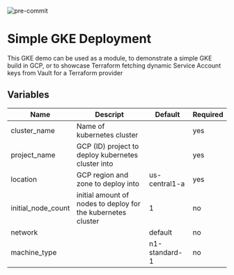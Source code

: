 ![pre-commit](https://github.com/marc-leblanc/terraform-google-gke/workflows/pre-commit/badge.svg)

# Simple GKE Deployment

This GKE demo can be used as a module, to demonstrate a simple GKE build in GCP, or to showcase Terraform fetching dynamic Service Account keys from Vault for a Terraform provider

## Variables 

| Name | Descript | Default | Required |
|--- | --- | --- | --- |
| cluster_name | Name of kubernetes cluster | | yes|
| project_name | GCP (ID) project to deploy kubernetes cluster into | | yes| 
| location | GCP region and zone to deploy into | us-central1-a | yes |
| initial_node_count | initial amount of nodes to deploy for the kubernetes cluster | 1| no | 
| network | | default | no | 
| machine_type | | n1-standard-1 | no|
 